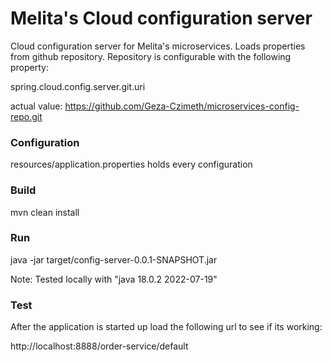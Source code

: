 # Melita's Cloud configuration server

Cloud configuration server for Melita's microservices.
Loads properties from github repository.
Repository is configurable with the following property:

spring.cloud.config.server.git.uri

actual value: https://github.com/Geza-Czimeth/microservices-config-repo.git

### Configuration
resources/application.properties holds every configuration 

### Build
mvn clean install

### Run
java -jar target/config-server-0.0.1-SNAPSHOT.jar

Note:
Tested locally with "java 18.0.2 2022-07-19"

### Test
After the application is started up load the following url to see if its working:

http://localhost:8888/order-service/default
